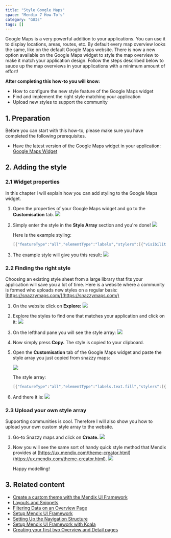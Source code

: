 ```yaml
---
title: "Style Google Maps"
space: "Mendix 7 How-To's"
category: "GUIs"
tags: []
---
```

Google Maps is a very powerful addition to your applications. You can use it to display locations, areas, routes, etc. By default every map overview looks the same, like on the default Google Maps website. There is now a new option available on the Google Maps widget to style the map overview to make it match your application design. Follow the steps described below to sauce up the map overviews in your applications with a minimum amount of effort!

**After completing this how-to you will know:**

*   How to configure the new style feature of the Google Maps widget
*   Find and implement the right style matching your application
*   Upload new styles to support the community

## 1. Preparation

Before you can start with this how-to, please make sure you have completed the following prerequisites.

*   Have the latest version of the Google Maps widget in your application: [Google Maps Widget](attachments/19202780/19398965.png)

## 2\. Adding the style

### 2.1 Widget properties

In this chapter I will explain how you can add styling to the Google Maps widget.

1.  Open the properties of your Google Maps widget and go to the **Customisation** tab.
    ![](attachments/19202780/19398957.png)

2.  Simply enter the style in the **Style Array** section and you're done!
    ![](attachments/19202780/19398956.png)

    Here is the example styling:

    ```java
    [{"featureType":"all","elementType":"labels","stylers":[{"visibility":"off"}]},{"featureType":"administrative","elementType":"all","stylers":[{"visibility":"off"}]},{"featureType":"administrative","elementType":"labels","stylers":[{"visibility":"off"}]},{"featureType":"landscape","elementType":"all","stylers":[{"visibility":"on"}]},{"featureType":"landscape","elementType":"geometry.fill","stylers":[{"color":"#abce83"}]},{"featureType":"landscape","elementType":"labels","stylers":[{"visibility":"off"}]},{"featureType":"poi","elementType":"all","stylers":[{"visibility":"off"}]},{"featureType":"road","elementType":"geometry.fill","stylers":[{"visibility":"simplified"}]},{"featureType":"road","elementType":"labels.text.fill","stylers":[{"color":"#5B5B3F"}]},{"featureType":"road","elementType":"labels.text.stroke","stylers":[{"color":"#ABCE83"}]},{"featureType":"road","elementType":"labels.icon","stylers":[{"visibility":"off"}]},{"featureType":"road.highway","elementType":"geometry","stylers":[{"color":"#EBF4A4"}]},{"featureType":"road.arterial","elementType":"all","stylers":[{"visibility":"off"}]},{"featureType":"road.local","elementType":"all","stylers":[{"visibility":"off"}]},{"featureType":"transit","elementType":"all","stylers":[{"visibility":"off"}]},{"featureType":"water","elementType":"geometry","stylers":[{"visibility":"on"},{"color":"#aee2e0"}]}]
    ```

3.  The example style will give you this result:
    ![](attachments/19202780/19398958.png)

### 2.2 Finding the right style

Choosing an existing style sheet from a large library that fits your application will save you a lot of time. Here is a website where a community is formed who uploads new styles on a regular basis: [https://snazzymaps.com/](https://snazzymaps.com/)

1.  On the website click on **Explore:**
    ![](attachments/19202780/19398959.png)
2.  Explore the styles to find one that matches your application and click on it:
    ![](attachments/19202780/19398960.png)
3.  On the lefthand pane you will see the style array:
    ![](attachments/19202780/19398961.png)
4.  Now simply press **Copy.** The style is copied to your clipboard.
5.  Open the **Customisation** tab of the Google Maps widget and paste the style array you just copied from snazzy maps:

    ![](attachments/19202780/19398962.png)

    The style array:

    ```java
    [{"featureType":"all","elementType":"labels.text.fill","stylers":[{"color":"#ffffff"}]},{"featureType":"all","elementType":"labels.text.stroke","stylers":[{"color":"#000000"},{"lightness":13}]},{"featureType":"administrative","elementType":"geometry.fill","stylers":[{"color":"#000000"}]},{"featureType":"administrative","elementType":"geometry.stroke","stylers":[{"color":"#144b53"},{"lightness":14},{"weight":1.4}]},{"featureType":"landscape","elementType":"all","stylers":[{"color":"#08304b"}]},{"featureType":"poi","elementType":"geometry","stylers":[{"color":"#0c4152"},{"lightness":5}]},{"featureType":"road.highway","elementType":"geometry.fill","stylers":[{"color":"#000000"}]},{"featureType":"road.highway","elementType":"geometry.stroke","stylers":[{"color":"#0b434f"},{"lightness":25}]},{"featureType":"road.arterial","elementType":"geometry.fill","stylers":[{"color":"#000000"}]},{"featureType":"road.arterial","elementType":"geometry.stroke","stylers":[{"color":"#0b3d51"},{"lightness":16}]},{"featureType":"road.local","elementType":"geometry","stylers":[{"color":"#000000"}]},{"featureType":"transit","elementType":"all","stylers":[{"color":"#146474"}]},{"featureType":"water","elementType":"all","stylers":[{"color":"#021019"}]}]
    ```

6.  And there it is:
    ![](attachments/19202780/19398963.png)

### 2.3 Upload your own style array

Supporting communities is cool. Therefore I will also show you how to upload your own custom style array to the website.

1.  Go-to Snazzy maps and click on **Create.**
    **![](attachments/19202780/19398964.png)** 
2.  Now you will see the same sort of handy quick style method that Mendix provides at [https://ux.mendix.com/theme-creator.html](https://ux.mendix.com/theme-creator.html).
    ![](attachments/19202780/19398965.png) 

    Happy modelling!

## 3\. Related content

*   [Create a custom theme with the Mendix UI Framework](create-a-custom-theme-with-the-mendix-ui-framework)
*   [Layouts and Snippets](layouts-and-snippets)
*   [Filtering Data on an Overview Page](filtering-data-on-an-overview-page)
*   [Setup Mendix UI Framework](setup-mendix-ui-framework)
*   [Setting Up the Navigation Structure](setting-up-the-navigation-structure)
*   [Setup Mendix UI Framework with Koala](setup-mendix-ui-framework-with-koala)
*   [Creating your first two Overview and Detail pages](create-your-first-two-overview-and-detail-pages)
